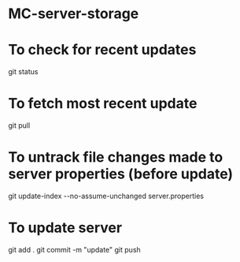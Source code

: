 # MC-server-storage

# To check for recent updates
git status

# To fetch most recent update 
git pull

# To untrack file changes made to server properties (before update)
git update-index --no-assume-unchanged server.properties 

# To update server
git add .
git commit -m "update"
git push



